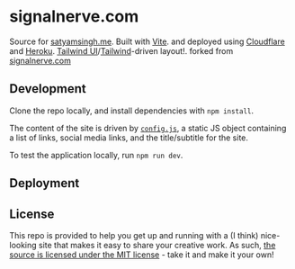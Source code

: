 # signalnerve.com

Source for [satyamsingh.me](https://www.satyamsingh.me). Built with [Vite](https://vitejs.dev/).
 and deployed using [Cloudflare](https://pages.cloudflare.com) and [Heroku](https://www.heroku.com/).
 [Tailwind UI](https://tailwindui.com)/[Tailwind](https://tailwindcss.com)-driven layout!.
 forked from [signalnerve.com](https://github.com/signalnerve/signalnerve.com)

## Development

Clone the repo locally, and install dependencies with `npm install`.

The content of the site is driven by [`config.js`](https://github.com/signalnerve/signalnerve.com/blob/main/src/config.js), a static JS object containing a list of links, social media links, and the title/subtitle for the site.

To test the application locally, run `npm run dev`.

## Deployment

<!-- Deployment is done via [Cloudflare Pages](https://pages.cloudflare.com). When configuring the application for deployment, use the following settings.

| Configuration   | Value           |
| --------------- | --------------- |
| Build command   | `npm run build` |
| Build directory | `dist`          | -->

## License

This repo is provided to help you get up and running with a (I think) nice-looking site that makes it easy to share your creative work. As such, [the source is licensed under the MIT license](https://github.com/signalnerve/signalnerve.com/blob/main/LICENSE) - take it and make it your own!